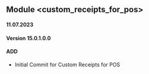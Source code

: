 ## Module <custom_receipts_for_pos>

#### 11.07.2023
#### Version 15.0.1.0.0
#### ADD
- Initial Commit for Custom Receipts for POS
